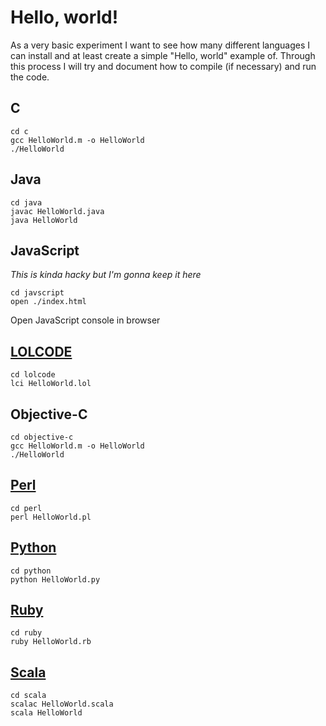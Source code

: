 Hello, world!
===
As a very basic experiment I want to see how many different languages I can install and at least create a simple "Hello, world" example of. Through this process I will try and document how to compile (if necessary) and run the code.

C
---

```
cd c
gcc HelloWorld.m -o HelloWorld
./HelloWorld
```

Java
---

```
cd java
javac HelloWorld.java
java HelloWorld
```

JavaScript
---
*This is kinda hacky but I'm gonna keep it here*
```
cd javscript
open ./index.html
```
Open JavaScript console in browser


[LOLCODE](http://lolcode.org/)
---

```
cd lolcode
lci HelloWorld.lol
```

Objective-C
---

```
cd objective-c
gcc HelloWorld.m -o HelloWorld
./HelloWorld
```

[Perl](http://www.perl.org/)
---

```
cd perl
perl HelloWorld.pl
```

[Python](http://python.org)
---

```
cd python
python HelloWorld.py
```

[Ruby](http://ruby-lang.org)
---

```
cd ruby
ruby HelloWorld.rb
```

[Scala](http://www.scala-lang.org/)
---

```
cd scala
scalac HelloWorld.scala
scala HelloWorld
```